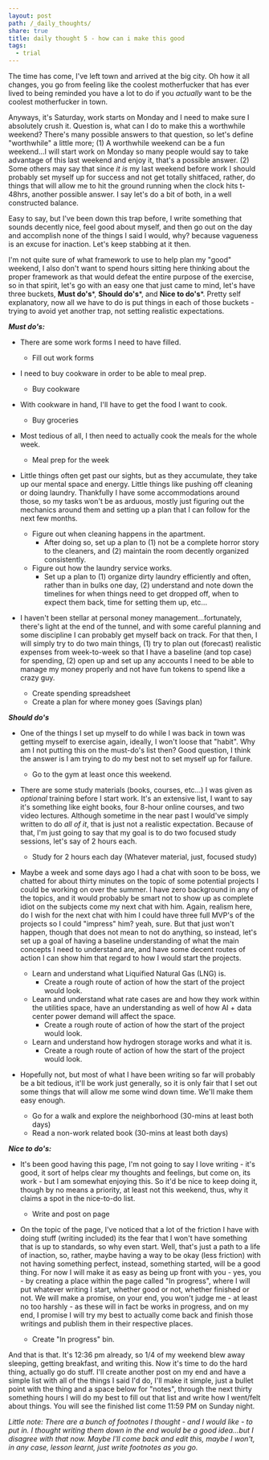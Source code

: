 ```yaml
---
layout: post
path: /_daily_thoughts/
share: true
title: daily thought 5 - how can i make this good
tags:
  - trial
---
```


The time has come, I've left town and arrived at the big city. Oh how it all changes, you go from feeling like the coolest motherfucker that has ever lived to being reminded you have a lot to do if you *actually* want to be the coolest motherfucker in town. 

Anyways, it's Saturday, work starts on Monday and I need to make sure I absolutely crush it. Question is, what can I do to make this a worthwhile weekend? There's many possible answers to that question, so let's define "worthwhile" a little more; (1) A worthwhile weekend can be a fun weekend...I will start work on Monday so many people would say to take advantage of this last weekend and enjoy it, that's a possible answer. (2) Some others may say that since *it is* my last weekend before work I should probably set myself up for success and not get totally shitfaced, rather, do things that will allow me to hit the ground running when the clock hits t-48hrs, another possible answer. I say let's do a bit of both, in a well constructed balance.

Easy to say, but I've been down this trap before, I write something that sounds decently nice, feel good about myself, and then go out on the day and accomplish none of the things I said I would, why? because vagueness is an excuse for inaction. Let's keep stabbing at it then. 

I'm not quite sure of what framework to use to help plan my "good" weekend, I also don't want to spend hours sitting here thinking about the proper framework as that would defeat the entire purpose of the exercise, so in that spirit, let's go with an easy one that just came to mind, let's have three buckets, **Must do's***, **Should do's***, and **Nice to do's***. Pretty self explanatory, now all we have to do is put things in each of those buckets - trying to avoid yet another trap, not setting realistic expectations. 

***Must do's:***
- There are some work forms I need to have filled. 
	- Fill out work forms

- I need to buy cookware in order to be able to meal prep. 
	- Buy cookware 

- With cookware in hand, I'll have to get the food I want to cook. 
	- Buy groceries

- Most tedious of all, I then need to actually cook the meals for the whole week. 
	- Meal prep for the week

- Little things often get past our sights, but as they accumulate, they take up our mental space and energy. Little things like pushing off cleaning or doing laundry. Thankfully I have some accommodations around those, so my tasks won't be as arduous, mostly just figuring out the mechanics around them and setting up a plan that I can follow for the next few months. 
	-  Figure out when cleaning happens in the apartment. 
		- After doing so, set up a plan to (1) not be a complete horror story to the cleaners, and (2) maintain the room decently organized consistently. 
	- Figure out how the laundry service works. 
		- Set up a plan to (1) organize dirty laundry efficiently and often, rather than in bulks one day, (2) understand and note down the timelines for when things need to get dropped off, when to expect them back, time for setting them up, etc... 

- I haven't been stellar at personal money management...fortunately, there's light at the end of the tunnel, and with some careful planning and some discipline I can probably get myself back on track. For that then, I will simply try to do two main things, (1) try to plan out (forecast) realistic expenses from week-to-week so that I have a baseline (and top case) for spending, (2) open up and set up any accounts I need to be able to manage my money properly and not have fun tokens to spend like a crazy guy. 
	- Create spending spreadsheet
	- Create a plan for where money goes (Savings plan)

***Should do's***

- One of the things I set up myself to do while I was back in town was getting myself to exercise again, ideally, I won't loose that "habit". Why am I not putting this on the must-do's list then? Good question, I think the answer is I am trying to do my best not to set myself up for failure. 
	- Go to the gym at least once this weekend. 

- There are some study materials (books, courses, etc...) I was given as *optional* training before I start work. It's an extensive list, I want to say it's something like eight books, four 8-hour online courses, and two video lectures. Although sometime in the near past I would've simply written to do *all of it*, that is just not a realistic expectation. Because of that, I'm just going to say that my goal is to do two focused study sessions, let's say of 2 hours each. 
	- Study for 2 hours each day (Whatever material, just, focused study)

- Maybe a week and some days ago I had a chat with soon to be boss, we chatted for about thirty minutes on the topic of some potential projects I could be working on over the summer. I have zero background in any of the topics, and it would probably be smart not to show up as complete idiot on the subjects come my next chat with him. Again, realism here, do I wish for the next chat with him I could have three full MVP's of the projects so I could "impress" him? yeah, sure. But that just won't happen, though that does not mean to not do anything, so instead, let's set up a goal of having a baseline understanding of what the main concepts I need to understand are, and have some decent routes of action I can show him that regard to how I would start the projects. 
	- Learn and understand what Liquified Natural Gas (LNG) is. 
		- Create a rough route of action of how the start of the project would look.
	- Learn and understand what rate cases are and how they work within the utilities space, have an understanding as well of how AI + data center power demand will affect the space. 
		- Create a rough route of action of how the start of the project would look. 
	- Learn and understand how hydrogen storage works and what it is. 
		- Create a rough route of action of how the start of the project would look. 

- Hopefully not, but most of what I have been writing so far will probably be a bit tedious, it'll be work just generally, so it is only fair that I set out some things that will allow me some wind down time. We'll make them easy enough. 
	- Go for a walk and explore the neighborhood (30-mins at least both days)
	- Read a non-work related book (30-mins at least both days)

***Nice to do's:***

- It's been good having this page, I'm not going to say I love writing - it's good, it sort of helps clear my thoughts and feelings, but come on, its work - but I am somewhat enjoying this. So it'd be nice to keep doing it, though by no means a priority, at least not this weekend, thus, why it claims a spot in the nice-to-do list. 
	- Write and post on page

- On the topic of the page, I've noticed that a lot of the friction I have with doing stuff (writing included) its the fear that I won't have something that is up to standards, so why even start. Well, that's just a path to a life of inaction, so, rather, maybe having a way to be okay (less friction) with not having something perfect, instead, something started, will be a good thing. For now I will make it as easy as being up front with you - yes, you - by creating a place within the page called "In progress", where I will put whatever writing I start, whether good or not, whether finished or not. We will make a promise, on your end, you won't judge me - at least no too harshly - as these will in fact be works in progress, and on my end, I promise I will try my best to actually come back and finish those writings and publish them in their respective places. 
	- Create "In progress" bin. 

And that is that. It's 12:36 pm already, so 1/4 of my weekend blew away sleeping, getting breakfast, and writing this. Now it's time to do the hard thing, actually go do stuff. I'll create another post on my end and have a simple list with all of the things I said I'd do, I'll make it simple, just a bullet point with the thing and a space below for "notes", through the next thirty something hours I will do my best to fill out that list and write how I went/felt about things. You will see the finished list come 11:59 PM on Sunday night. 

*Little note:* *There are a bunch of footnotes I thought - and I would like - to put in. I thought writing them down in the end would be a good idea...but I disagree with that now. Maybe I'll come back and edit this, maybe I won't, in any case, lesson learnt, just write footnotes as you go.*

